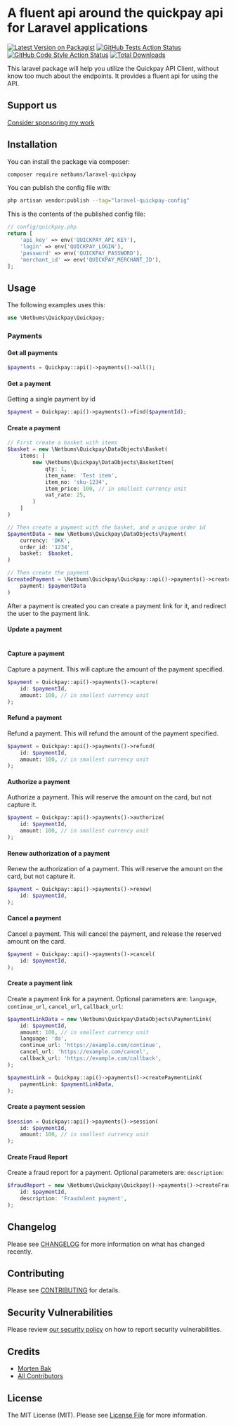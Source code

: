 # A fluent api around the quickpay api for Laravel applications

[![Latest Version on Packagist](https://img.shields.io/packagist/v/netbums/laravel-quickpay.svg?style=flat-square)](https://packagist.org/packages/netbums/laravel-quickpay)
[![GitHub Tests Action Status](https://img.shields.io/github/actions/workflow/status/netbums/laravel-quickpay/run-tests.yml?branch=main&label=tests&style=flat-square)](https://github.com/netbums/laravel-quickpay/actions?query=workflow%3Arun-tests+branch%3Amain)
[![GitHub Code Style Action Status](https://img.shields.io/github/actions/workflow/status/netbums/laravel-quickpay/fix-php-code-style-issues.yml?branch=main&label=code%20style&style=flat-square)](https://github.com/netbums/laravel-quickpay/actions?query=workflow%3A"Fix+PHP+code+style+issues"+branch%3Amain)
[![Total Downloads](https://img.shields.io/packagist/dt/netbums/laravel-quickpay.svg?style=flat-square)](https://packagist.org/packages/netbums/laravel-quickpay)

This laravel package will help you utilize the Quickpay API Client, without know too much about the endpoints. It provides a fluent api for using the API.

## Support us
[Consider sponsoring my work](https://github.com/sponsors/mortenebak/)

## Installation

You can install the package via composer:

```bash
composer require netbums/laravel-quickpay
```

You can publish the config file with:

```bash
php artisan vendor:publish --tag="laravel-quickpay-config"
```

This is the contents of the published config file:

```php
// config/quickpay.php
return [
    'api_key' => env('QUICKPAY_API_KEY'),
    'login' => env('QUICKPAY_LOGIN'),
    'password' => env('QUICKPAY_PASSWORD'),
    'merchant_id' => env('QUICKPAY_MERCHANT_ID'),
];
```

## Usage
The following examples uses this:

```php
use \Netbums\Quickpay\Quickpay;
```

### Payments

#### Get all payments

```php
$payments = Quickpay::api()->payments()->all();
```

#### Get a payment
Getting a single payment by id
```php
$payment = Quickpay::api()->payments()->find($paymentId);
```

#### Create a payment
```php
// First create a basket with items
$basket = new \Netbums\Quickpay\DataObjects\Basket(
    items: [
        new \Netbums\Quickpay\DataObjects\BasketItem(
            qty: 1,
            item_name: 'Test item',
            item_no: 'sku-1234',
            item_price: 100, // in smallest currency unit
            vat_rate: 25,
        )
    ]
)

// Then create a payment with the basket, and a unique order id
$paymentData = new \Netbums\Quickpay\DataObjects\Payment(
    currency: 'DKK',
    order_id: '1234',
    basket:  $basket,
)

// Then create the payment
$createdPayment = \Netbums\Quickpay\Quickpay::api()->payments()->create(
    payment: $paymentData
)
```
After a payment is created you can create a payment link for it, and redirect the user to the payment link.

#### Update a payment
```php
```

#### Capture a payment
Capture a payment. This will capture the amount of the payment specified.
```php
$payment = Quickpay::api()->payments()->capture(
    id: $paymentId,
    amount: 100, // in smallest currency unit
);
```

#### Refund a payment
Refund a payment. This will refund the amount of the payment specified.
```php
$payment = Quickpay::api()->payments()->refund(
    id: $paymentId,
    amount: 100, // in smallest currency unit
);
```

#### Authorize a payment
Authorize a payment. This will reserve the amount on the card, but not capture it.
```php
$payment = Quickpay::api()->payments()->authorize(
    id: $paymentId,
    amount: 100, // in smallest currency unit
);
```

#### Renew authorization of a payment
Renew the authorization of a payment. This will reserve the amount on the card, but not capture it.
```php
$payment = Quickpay::api()->payments()->renew(
    id: $paymentId,
);
```

#### Cancel a payment
Cancel a payment. This will cancel the payment, and release the reserved amount on the card.
```php
$payment = Quickpay::api()->payments()->cancel(
    id: $paymentId,
);
```

#### Create a payment link
Create a payment link for a payment. Optional parameters are: `language`, `continue_url`, `cancel_url`, `callback_url`:
```php
$paymentLinkData = new \Netbums\Quickpay\DataObjects\PaymentLink(
    id: $paymentId,
    amount: 100, // in smallest currency unit
    language: 'da',
    continue_url: 'https://example.com/continue',
    cancel_url: 'https://example.com/cancel',
    callback_url: 'https://example.com/callback',
);

$paymentLink = Quickpay::api()->payments()->createPaymentLink(
    paymentLink: $paymentLinkData,
);
```

#### Create a payment session
```php
$session = Quickpay::api()->payments()->session(
    id: $paymentId,
    amount: 100, // in smallest currency unit
);
```

#### Create Fraud Report
Create a fraud report for a payment. Optional parameters are: `description`:
```php
$fraudReport = new \Netbums\Quickpay\Quickpay()->payments()->createFraudReport(
    id: $paymentId,
    description: 'Fraudulent payment',
);
```

#### 


## Changelog

Please see [CHANGELOG](CHANGELOG.md) for more information on what has changed recently.

## Contributing

Please see [CONTRIBUTING](CONTRIBUTING.md) for details.

## Security Vulnerabilities

Please review [our security policy](../../security/policy) on how to report security vulnerabilities.

## Credits

- [Morten Bak](https://github.com/mortenebak)
- [All Contributors](../../contributors)

## License

The MIT License (MIT). Please see [License File](LICENSE.md) for more information.
